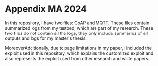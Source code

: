# Appendix MA 2024

In this repository, I have two files: CoAP and MQTT. These files contain summarized logs from my testbed, which are part of my research. These two files do not contain all the logs; they only include summaries of all outputs and logs for my master's thesis.

MoreoverAdditionally, due to page limitations in my paper, I included the exploit used in this repository, which explains the customized exploit and also represents the exploit used from other research and white papers.